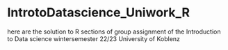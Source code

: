 # IntrotoDatascience_Uniwork_R

here are the solution to R sections of group assignment of the Introduction to Data science wintersemester 22/23 University of Koblenz

